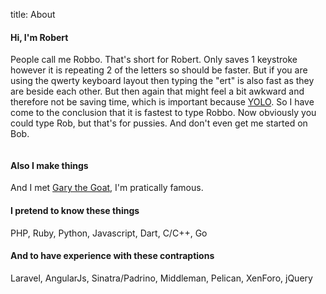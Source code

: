 title: About

#### Hi, I'm Robert
People call me Robbo. That's short for Robert. Only saves 1 keystroke however it is repeating 2 of the letters so should be faster. But if you are using the qwerty keyboard layout then typing the "ert" is also fast as they are beside each other. But then again that might feel a bit awkward and therefore not be saving time, which is important because [YOLO](http://yolo.robertclancy.net). So I have come to the conclusion that it is fastest to type Robbo. Now obviously you could type Rob, but that's for pussies. And don't even get me started on Bob.

<img class="thumbnail" src="/images/about.jpg" alt="" />

#### Also I make things
And I met [Gary the Goat](https://www.facebook.com/jimboandgary), I'm pratically famous.

#### I pretend to know these things
PHP, Ruby, Python, Javascript, Dart, C/C++, Go

#### And to have experience with these contraptions
Laravel, AngularJs, Sinatra/Padrino, Middleman, Pelican, XenForo, jQuery